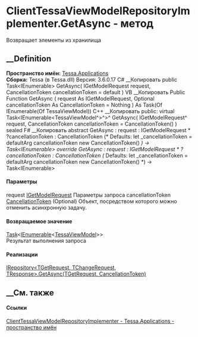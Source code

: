 # ClientTessaViewModelRepositoryImplementer.GetAsync - метод
Возвращает элементы из хранилища
## __Definition
 **Пространство имён:** [Tessa.Applications](N_Tessa_Applications.htm)  
 **Сборка:** Tessa (в Tessa.dll) Версия: 3.6.0.17
C# __Копировать
     public Task<IEnumerable<TessaViewModel>> GetAsync(
    	IGetModelRequest request,
    	CancellationToken cancellationToken = default
    )
VB __Копировать
     Public Function GetAsync ( 
    	request As IGetModelRequest,
    	Optional cancellationToken As CancellationToken = Nothing
    ) As Task(Of IEnumerable(Of TessaViewModel))
C++ __Копировать
     public:
    virtual Task<IEnumerable<TessaViewModel^>^>^ GetAsync(
    	IGetModelRequest^ request, 
    	CancellationToken cancellationToken = CancellationToken()
    ) sealed
F# __Копировать
     abstract GetAsync : 
            request : IGetModelRequest * 
            ?cancellationToken : CancellationToken 
    (* Defaults:
            let _cancellationToken = defaultArg cancellationToken new CancellationToken()
    *)
    -> Task<IEnumerable<TessaViewModel>> 
    override GetAsync : 
            request : IGetModelRequest * 
            ?cancellationToken : CancellationToken 
    (* Defaults:
            let _cancellationToken = defaultArg cancellationToken new CancellationToken()
    *)
    -> Task<IEnumerable<TessaViewModel>> 
#### Параметры
request [IGetModelRequest](T_Tessa_Views_IGetModelRequest.htm)
     Параметры запроса 
cancellationToken
[CancellationToken](https://learn.microsoft.com/dotnet/api/system.threading.cancellationtoken)
(Optional)
    Объект, посредством которого можно отменить асинхронную задачу.
#### Возвращаемое значение
[Task](https://learn.microsoft.com/dotnet/api/system.threading.tasks.task-1)<[IEnumerable](https://learn.microsoft.com/dotnet/api/system.collections.generic.ienumerable-1)<[TessaViewModel](T_Tessa_Views_TessaViewModel.htm)>>  
Результат выполнения запроса
#### Реализации
[IRepository<TGetRequest, TChangeRequest, TResponse>.GetAsync(TGetRequest,
CancellationToken)](M_Tessa_Views_IRepository_3_GetAsync.htm)  
##  __См. также
#### Ссылки
[ClientTessaViewModelRepositoryImplementer -
](T_Tessa_Applications_ClientTessaViewModelRepositoryImplementer.htm)
[Tessa.Applications - пространство имён](N_Tessa_Applications.htm)
